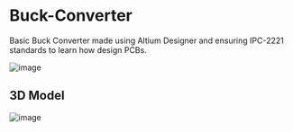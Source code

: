 # Buck-Converter

Basic Buck Converter made using Altium Designer and ensuring IPC-2221 standards to learn how design PCBs.

![image](https://user-images.githubusercontent.com/85001440/155633949-1384949c-79ac-4243-96be-a677c7a79216.png)

## 3D Model 
![image](https://user-images.githubusercontent.com/85001440/155633963-f24203f6-30a9-4194-925a-975b55ee8a09.png)
